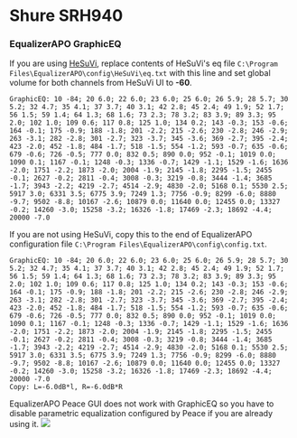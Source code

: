 # Shure SRH940
### EqualizerAPO GraphicEQ
If you are using [HeSuVi](https://sourceforge.net/projects/hesuvi/), replace contents of HeSuVi's eq file `C:\Program Files\EqualizerAPO\config\HeSuVi\eq.txt` with this line and set global volume for both channels from HeSuVi UI to **-60**.
```
GraphicEQ: 10 -84; 20 6.0; 22 6.0; 23 6.0; 25 6.0; 26 5.9; 28 5.7; 30 5.2; 32 4.7; 35 4.1; 37 3.7; 40 3.1; 42 2.8; 45 2.4; 49 1.9; 52 1.7; 56 1.5; 59 1.4; 64 1.3; 68 1.6; 73 2.3; 78 3.2; 83 3.9; 89 3.3; 95 2.0; 102 1.0; 109 0.6; 117 0.8; 125 1.0; 134 0.2; 143 -0.3; 153 -0.6; 164 -0.1; 175 -0.9; 188 -1.8; 201 -2.2; 215 -2.6; 230 -2.8; 246 -2.9; 263 -3.1; 282 -2.8; 301 -2.7; 323 -3.7; 345 -3.6; 369 -2.7; 395 -2.4; 423 -2.0; 452 -1.8; 484 -1.7; 518 -1.5; 554 -1.2; 593 -0.7; 635 -0.6; 679 -0.6; 726 -0.5; 777 0.0; 832 0.5; 890 0.0; 952 -0.1; 1019 0.0; 1090 0.1; 1167 -0.1; 1248 -0.3; 1336 -0.7; 1429 -1.1; 1529 -1.6; 1636 -2.0; 1751 -2.2; 1873 -2.0; 2004 -1.9; 2145 -1.8; 2295 -1.5; 2455 -0.1; 2627 -0.2; 2811 -0.4; 3008 -0.3; 3219 -0.8; 3444 -1.4; 3685 -1.7; 3943 -2.2; 4219 -2.7; 4514 -2.9; 4830 -2.0; 5168 0.1; 5530 2.5; 5917 3.0; 6331 3.5; 6775 3.9; 7249 1.3; 7756 -0.9; 8299 -6.0; 8880 -9.7; 9502 -8.8; 10167 -2.6; 10879 0.0; 11640 0.0; 12455 0.0; 13327 -0.2; 14260 -3.0; 15258 -3.2; 16326 -1.8; 17469 -2.3; 18692 -4.4; 20000 -7.0
```
If you are not using HeSuVi, copy this to the end of EqualizerAPO configuration file `C:\Program Files\EqualizerAPO\config\config.txt`.
```
GraphicEQ: 10 -84; 20 6.0; 22 6.0; 23 6.0; 25 6.0; 26 5.9; 28 5.7; 30 5.2; 32 4.7; 35 4.1; 37 3.7; 40 3.1; 42 2.8; 45 2.4; 49 1.9; 52 1.7; 56 1.5; 59 1.4; 64 1.3; 68 1.6; 73 2.3; 78 3.2; 83 3.9; 89 3.3; 95 2.0; 102 1.0; 109 0.6; 117 0.8; 125 1.0; 134 0.2; 143 -0.3; 153 -0.6; 164 -0.1; 175 -0.9; 188 -1.8; 201 -2.2; 215 -2.6; 230 -2.8; 246 -2.9; 263 -3.1; 282 -2.8; 301 -2.7; 323 -3.7; 345 -3.6; 369 -2.7; 395 -2.4; 423 -2.0; 452 -1.8; 484 -1.7; 518 -1.5; 554 -1.2; 593 -0.7; 635 -0.6; 679 -0.6; 726 -0.5; 777 0.0; 832 0.5; 890 0.0; 952 -0.1; 1019 0.0; 1090 0.1; 1167 -0.1; 1248 -0.3; 1336 -0.7; 1429 -1.1; 1529 -1.6; 1636 -2.0; 1751 -2.2; 1873 -2.0; 2004 -1.9; 2145 -1.8; 2295 -1.5; 2455 -0.1; 2627 -0.2; 2811 -0.4; 3008 -0.3; 3219 -0.8; 3444 -1.4; 3685 -1.7; 3943 -2.2; 4219 -2.7; 4514 -2.9; 4830 -2.0; 5168 0.1; 5530 2.5; 5917 3.0; 6331 3.5; 6775 3.9; 7249 1.3; 7756 -0.9; 8299 -6.0; 8880 -9.7; 9502 -8.8; 10167 -2.6; 10879 0.0; 11640 0.0; 12455 0.0; 13327 -0.2; 14260 -3.0; 15258 -3.2; 16326 -1.8; 17469 -2.3; 18692 -4.4; 20000 -7.0
Copy: L=-6.0dB*l, R=-6.0dB*R
```
EqualizerAPO Peace GUI does not work with GraphicEQ so you have to disable parametric equalization configured by Peace if you are already using it.
![](https://raw.githubusercontent.com/jaakkopasanen/AutoEq/master/results/SBAF-Serious/headphoncecom/onear/Shure%20SRH940/Shure%20SRH940.png)
